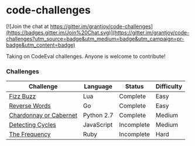 # code-challenges

[![Join the chat at https://gitter.im/grantjoy/code-challenges](https://badges.gitter.im/Join%20Chat.svg)](https://gitter.im/grantjoy/code-challenges?utm_source=badge&utm_medium=badge&utm_campaign=pr-badge&utm_content=badge)

Taking on CodeEval challenges. Anyone is welcome to contribute!

### Challenges
Challenge | Language | Status | Difficulty
----------|----------|--------|------------|
[Fizz Buzz](https://www.codeeval.com/open_challenges/1/) | Lua | Complete | Easy
[Reverse Words](https://www.codeeval.com/open_challenges/8/) | Go | Complete | Easy
[Chardonnay or Cabernet](https://www.codeeval.com/open_challenges/211/) | Python 2.7 | Complete | Medium
[Detecting Cycles](https://www.codeeval.com/open_challenges/5/) | JavaScript | Incomplete | Medium
[The Frequency](https://www.codeeval.com/open_challenges/168/) | Ruby | Incomplete | Hard
